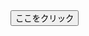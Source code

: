 <script type="text/javascript">
    myCnt = 4;

    // URLのリスト
    myTable = new Array(
        "https://docs.google.com/forms/d/e/1FAIpQLSeH9eB5jiVsOU5YsRd7wCsVyyB_Ql-6YuavwQ66-rT-qeoHOA/viewform?usp=header",
        "https://docs.google.com/forms/d/e/1FAIpQLScgXWmxzSALaUQBUD-79ph52nuX70bdmsX-Ig0KIdcxhPkMEw/viewform?usp=header",
        "https://docs.google.com/forms/d/e/1FAIpQLSeIlxTdhit4mPxIYwxWT1rVOYqGkBOCs2iAubFkIN8nazCTig/viewform?usp=header",
　　　　"https://docs.google.com/forms/d/e/1FAIpQLSc1xA8Nlrl06HX_1ek5uBS_n_Zknqn2Wl6teiFSdp9-4XBNPw/viewform?usp=header",
        "https://docs.google.com/forms/d/e/1FAIpQLSexd4bIA8mOzaTXS3OIqcllyYXQuPfQTi1Vsc0yULYngSv-tQ/viewform?usp=header",
        "https://docs.google.com/forms/d/e/1FAIpQLSciRGu3rHSdaQoZCiVGhFxdNDUAnZRCNfuEDYu3NK--vd6gjQ/viewform?usp=publish-editor"
    );

    // ランダムに選んで飛ばす関数
    function myRndLink() {
        myRnd = Math.floor(Math.random() * myCnt);
        location.href = myTable[myRnd];
    }
</script>

<form>
    <input type="button" value="ここをクリック" onclick="myRndLink()">
</form>
